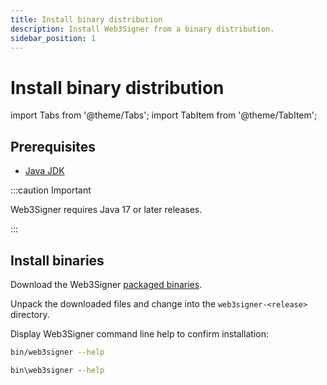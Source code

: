 ```yaml
---
title: Install binary distribution
description: Install Web3Signer from a binary distribution.
sidebar_position: 1
---
```


# Install binary distribution

import Tabs from '@theme/Tabs';
import TabItem from '@theme/TabItem';

## Prerequisites

- [Java JDK](https://www.oracle.com/java/technologies/javase-downloads.html)

:::caution Important

Web3Signer requires Java 17 or later releases.

:::

## Install binaries

Download the Web3Signer [packaged binaries](https://cloudsmith.io/~consensys/repos/web3signer/packages/?q=tag%3Alatest).

Unpack the downloaded files and change into the `web3signer-<release>` directory.

Display Web3Signer command line help to confirm installation:

<Tabs>
  <TabItem value="Linux or MacOS" label="Linux or MacOS" default>

```bash
bin/web3signer --help
```

  </TabItem>
  <TabItem value="Windows" label="Windows">

```bat
bin\web3signer --help
```

  </TabItem>
</Tabs>
